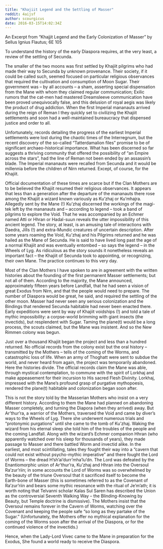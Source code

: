 ```yaml
---
title: "Khajiit Legend and the Settling of Masser"
reddit: 4aijsf
author: scourgicus
date: 2016-03-15T14:02:34Z
---
```


An Excerpt from “Khajjit Legend and the Early Colonization of Masser”
by Sellus Ignius Flautus; 6E 105

To understand the history of the early Diaspora requires, at the very least, a review of the settling of Secunda.

The smaller of the two moons was first settled by Khajiit pilgrims who had made their way to Secunda by unknown provenance.  Their society, if it could be called such, seemed focused on particular religious observances that required the cultivation and consumption of Moon Sugar.  Their government was – by all accounts – a sham, asserting special dispensation from the Mane with whom they claimed regular communication; Exilic rumors that the cat-men had mastered Dreamsleeve communication have been proved unequivocally false, and this delusion of royal aegis was likely the product of drug addiction.  When the first Imperial mananauts arrived during the reign of Reman I they quickly set to civilizing the Khajiit settlements and soon had a well-maintained bureaucracy that dispensed justice and order to all.  

Unfortunately, records detailing the progress of the earliest Imperial settlements were lost during the chaotic times of the Interregnum, but the recent discovery of the so-called “Tatterdamalion files” promise to be of significant archaeo-historical importance.  What has been discerned so far suggests a thriving community that offered the possibility of “an Empire across the stars”, had the line of Reman not been ended by an assassin’s blade.  The Imperial mananauts were recalled from Secunda and it would be millennia before the children of Nirn returned.  Except, of course, for the Khajiit.

Official documentation of these times are scarce but if the Clan Mothers are to be believed the Khajiit resumed their religious observances.  It appears that less than a generation after the departure of the mananauts there rose among the Khajiit a wizard known variously as Ku’zhaj or Ku’mhajra.  Allegedly sent by the Mane (!) Ku’zhaj discerned the workings of the magi-tek left by the mananauts and – according to legend – took a band of pilgrims to explore the Void.  That he was accompanied by an Echmer named Atti or Hhran or Hadal-suun reveals the utter impossibility of this ancient legend.  The story, at least, is an amusing tale of interactions with Daedra, Jills (!) and extra-Mundic creatures of uncertain description.  After some years roaming the Void, Ku’zhaj and his Pilgrims returned and he was hailed as the Mane of Secunda.  He is said to have lived long past the age of a normal Khajiit and was eventually entombed – so says the legend – in the Wheels of Lyg.  As ridiculous as the story sounds it nonetheless reveals an important fact – the Khajiit of Secunda took to appointing, or recognizing, their own Mane.  The practice continues to this very day.

Most of the Clan Mothers I have spoken to are in agreement with the written histories about the founding of the first permanent Masser settlements; but not all of them.  According to the majority, the Mane announced, approximately fifteen years before Landfall, that he had seen a vision of great Exodus from Nirn, and that the people would need to prepare.  The number of Diaspora would be great, he said, and required the settling of the other moon.  Masser had never seen any serious colonization and the Bindings that rendered Secunda habitable had never been enacted there.  Early expeditions were sent by way of Khajiit voidships (!) and told a tale of mythic impossibility:  a corpse-world brimming with giant insects (the invectids), but resplendent with Sugar.  Taming the plane(t) would be a long process, the scouts claimed, but the Mane was insistent.  And so the New Rimmen colony was begun.

Just over a thousand Khajiit began the project and less than a hundred returned.  No official records from the colony exist but the oral history – transmitted by the Mothers – tells of the coming of the Worms, and catastrophic loss of life.  When an army of Thoghatt were sent to subdue the world, and never heard from again, the project was temporarily abandoned.  Here the histories divide.  The official records claim the Mane was able, through mystical contemplation, to commune with the spirit of Lorkhaj and make appeasement for their incursion to His sacred Flesh Divinity.  Lorkhaj, impressed with the Mane’s profound grasp of purgative mythopoesis, rendered the plane(t) habitable and colonization began soon after.

This is not the story told by the Masserian Mothers who insist on a very different history.  According to them the Mane had planned on abandoning Masser completely, and turning the Diapora (when they arrived) away.  But Ar’thur’ra, a warrior of the Mothers, traversed the Void and came by diver’s ways to the Wheels of Lyg.  There she underwent numerous trials and “protonymic purgations” until she came to the tomb of Ku’zhaj.  Waking the wizard from his eternal sleep she told him of the troubles of the people and the coming Landfall.  Along with the wizard’s Echmer companion Hhran (who apparently watched over his sleep for thousands of years), they made passage to Masser and there battled Worm and invectid alike.  In the earliest, and most scintillating, tales they fought their way into a “cavern that could not exist without psycho-mythic imperative” and there fought the Lord of Worms – the dread H’sh’ai’durr’mha’lu’dn.  The Lord was defeated by the Enantiomorphic union of Ar’thur’ra, Ku’zhaj and Hhran into the Oversoul Ra’zur’riin; in some accounts the Lord of Worms was so overwhelmed by the beauty of the triune Oversoul that it sacrificed itself to become the Earth-bone of Masser (this is sometimes referred to as the Covenant of Ra’zur’riin and bears some mythic resonance with the ritual of Je’m’ath; it is worth noting that Telvanni scholar Kalas Sul Saren has described the Union as the controversial Seventh Walking Way – the Blinding-Knowing by Beauty, but Temple doctrine is dismissive).  The Mothers insist that the Oversoul remains forever in the Cavern of Worms, watching over the Covenant and keeping the people safe “so long as they partake of the Sugar.”  (Unfortunately, the Mothers offer no mythical explanation for the coming of the Worms soon after the arrival of the Diaspora, or for the continued violence of the invectids.)

Hence, when the Lady-Lord Vivec came to the Mane in preparation for the Exodus, She found a world ready to receive the Diaspora.
